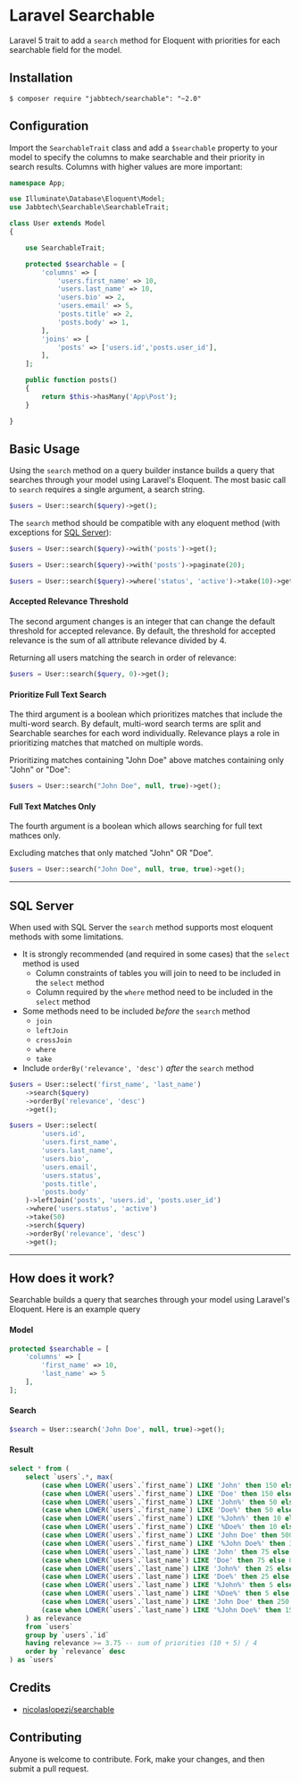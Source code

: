 Laravel Searchable
==========================================

Laravel 5 trait to add a `search` method for Eloquent with priorities for each searchable field for the model.

## Installation

```
$ composer require "jabbtech/searchable": "~2.0"
```

## Configuration

Import the `SearchableTrait` class and add a `$searchable` property to your model to specify the columns to make searchable and their priority in search results. Columns with higher values are more important:

```php
namespace App;

use Illuminate\Database\Eloquent\Model;
use Jabbtech\Searchable\SearchableTrait;

class User extends Model
{

    use SearchableTrait;

    protected $searchable = [
        'columns' => [
            'users.first_name' => 10,
            'users.last_name' => 10,
            'users.bio' => 2,
            'users.email' => 5,
            'posts.title' => 2,
            'posts.body' => 1,
        ],
        'joins' => [
            'posts' => ['users.id','posts.user_id'],
        ],
    ];

    public function posts()
    {
        return $this->hasMany('App\Post');
    }

}
```

## Basic Usage

Using the `search` method on a query builder instance builds a query that searches through your model using Laravel's Eloquent. The most basic call to `search` requires a single argument, a search string.

```php
$users = User::search($query)->get();
```

The `search` method should be compatible with any eloquent method (with exceptions for [SQL Server](#sql-server)):
```php
$users = User::search($query)->with('posts')->get();

$users = User::search($query)->with('posts')->paginate(20);

$users = User::search($query)->where('status', 'active')->take(10)->get();
```

#### Accepted Relevance Threshold

The second argument changes is an integer that can change the default threshold for accepted relevance. By default, the threshold for accepted relevance is the sum of all attribute relevance divided by 4.

Returning all users matching the search in order of relevance:

```php
$users = User::search($query, 0)->get();
```

#### Prioritize Full Text Search

The third argument is a boolean which prioritizes matches that include the multi-word search. By default, multi-word search terms are split and Searchable searches for each word individually. Relevance plays a role in prioritizing matches that matched on multiple words.

Prioritizing matches containing "John Doe" above matches containing only "John" or "Doe":

```php
$users = User::search("John Doe", null, true)->get();
```

#### Full Text Matches Only

The fourth argument is a boolean which allows searching for full text mathces only.

Excluding matches that only matched "John" OR "Doe".

```php
$users = User::search("John Doe", null, true, true)->get();
```

---

## SQL Server
When used with SQL Server the `search` method supports most eloquent methods with some limitations.
* It is strongly recommended (and required in some cases) that the `select` method is used
    * Column constraints of tables you will join to need to be included in the `select` method
    * Column required by the `where` method need to be included in the `select` method
* Some methods need to be included _before_ the `search` method
    * `join`
    * `leftJoin`
    * `crossJoin`
    * `where`
    * `take`
* Include `orderBy('relevance', 'desc')` _after_ the `search` method

```php
$users = User::select('first_name', 'last_name')
    ->search($query)
    ->orderBy('relevance', 'desc')
    ->get();

$users = User::select(
        'users.id',
        'users.first_name',
        'users.last_name',
        'users.bio',
        'users.email',
        'users.status',
        'posts.title',
        'posts.body'
    )->leftJoin('posts', 'users.id', 'posts.user_id')
    ->where('users.status', 'active')
    ->take(50)
    ->serch($query)
    ->orderBy('relevance', 'desc')
    ->get();
```

---

## How does it work?

Searchable builds a query that searches through your model using Laravel's Eloquent. Here is an example query

#### Model
```php
protected $searchable = [
    'columns' => [
        'first_name' => 10,
        'last_name' => 5
    ],
];
```

#### Search
```php
$search = User::search('John Doe', null, true)->get();
```

#### Result
```sql
select * from (
    select `users`.*, max(
        (case when LOWER(`users`.`first_name`) LIKE 'John' then 150 else 0 end) + -- column equals word: priority * 15
        (case when LOWER(`users`.`first_name`) LIKE 'Doe' then 150 else 0 end) +
        (case when LOWER(`users`.`first_name`) LIKE 'John%' then 50 else 0 end) + -- column starts with word: priority * 5
        (case when LOWER(`users`.`first_name`) LIKE 'Doe%' then 50 else 0 end) +
        (case when LOWER(`users`.`first_name`) LIKE '%John%' then 10 else 0 end) + -- column contains word: priority * 1
        (case when LOWER(`users`.`first_name`) LIKE '%Doe%' then 10 else 0 end) +
        (case when LOWER(`users`.`first_name`) LIKE 'John Doe' then 500 else 0 end) + -- column matches full text: priority * 50
        (case when LOWER(`users`.`first_name`) LIKE '%John Doe%' then 300 else 0 end) + -- column contains full text: priority * 30
        (case when LOWER(`users`.`last_name`) LIKE 'John' then 75 else 0 end) + 
        (case when LOWER(`users`.`last_name`) LIKE 'Doe' then 75 else 0 end) + 
        (case when LOWER(`users`.`last_name`) LIKE 'John%' then 25 else 0 end) + 
        (case when LOWER(`users`.`last_name`) LIKE 'Doe%' then 25 else 0 end) + 
        (case when LOWER(`users`.`last_name`) LIKE '%John%' then 5 else 0 end) + 
        (case when LOWER(`users`.`last_name`) LIKE '%Doe%' then 5 else 0 end) + 
        (case when LOWER(`users`.`last_name`) LIKE 'John Doe' then 250 else 0 end) + 
        (case when LOWER(`users`.`last_name`) LIKE '%John Doe%' then 150 else 0 end)
    ) as relevance 
    from `users` 
    group by `users`.`id` 
    having relevance >= 3.75 -- sum of priorities (10 + 5) / 4
    order by `relevance` desc
) as `users`
```

## Credits

* [nicolaslopezj/searchable](https://github.com/nicolaslopezj/searchable)

## Contributing

Anyone is welcome to contribute. Fork, make your changes, and then submit a pull request.
